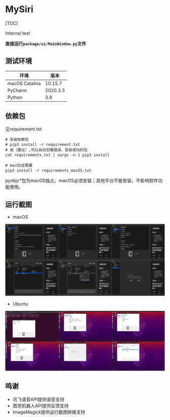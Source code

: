 # MySiri

[TOC]

Internal test

**直接运行`package/ui/MainWindow.py`文件**

## 测试环境

| 环境           | 版本     |
| -------------- | -------- |
| macOS Catalina | 10.15.7  |
| PyCharm        | 2020.3.3 |
| Python         | 3.9      |

## 依赖包
见requirement.txt

```shell
# 安装依赖包
# pip3 install -r requirement.txt
# 或（建议）,可以自动忽略错误，安装成功的包
cat requirements.txt | xargs -n 1 pip3 install

# macOS还需要
pip3 install -r requirements_macOS.txt
```

pyobjc*包为macOS独占，macOS必须安装；其他平台不能安装，不影响软件功能使用。

## 运行截图

- macOS

![Biser@macOS](README.assets/Biser@macOS.jpg)

- Ubuntu

![Biser@Pi](README.assets/Biser@Pi.png)

## 鸣谢
- 讯飞语音API提供语音支持
- 图灵机器人API提供反馈支持
- ImageMagick提供运行截图拼接支持
